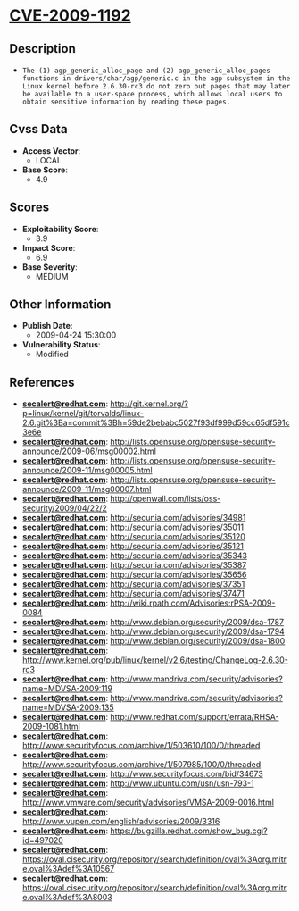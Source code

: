 
# [CVE-2009-1192](https://cve.mitre.org/cgi-bin/cvename.cgi?name=CVE-2009-1192)

## Description

- `The (1) agp_generic_alloc_page and (2) agp_generic_alloc_pages functions in drivers/char/agp/generic.c in the agp subsystem in the Linux kernel before 2.6.30-rc3 do not zero out pages that may later be available to a user-space process, which allows local users to obtain sensitive information by reading these pages.`

## Cvss Data

- **Access Vector**:
  - LOCAL
- **Base Score**:
  - 4.9

## Scores

- **Exploitability Score**:
  - 3.9
- **Impact Score**:
  - 6.9
- **Base Severity**:
  - MEDIUM

## Other Information

- **Publish Date**:
  - 2009-04-24 15:30:00
- **Vulnerability Status**:
  - Modified

## References

- **secalert@redhat.com**: http://git.kernel.org/?p=linux/kernel/git/torvalds/linux-2.6.git%3Ba=commit%3Bh=59de2bebabc5027f93df999d59cc65df591c3e6e
- **secalert@redhat.com**: http://lists.opensuse.org/opensuse-security-announce/2009-06/msg00002.html
- **secalert@redhat.com**: http://lists.opensuse.org/opensuse-security-announce/2009-11/msg00005.html
- **secalert@redhat.com**: http://lists.opensuse.org/opensuse-security-announce/2009-11/msg00007.html
- **secalert@redhat.com**: http://openwall.com/lists/oss-security/2009/04/22/2
- **secalert@redhat.com**: http://secunia.com/advisories/34981
- **secalert@redhat.com**: http://secunia.com/advisories/35011
- **secalert@redhat.com**: http://secunia.com/advisories/35120
- **secalert@redhat.com**: http://secunia.com/advisories/35121
- **secalert@redhat.com**: http://secunia.com/advisories/35343
- **secalert@redhat.com**: http://secunia.com/advisories/35387
- **secalert@redhat.com**: http://secunia.com/advisories/35656
- **secalert@redhat.com**: http://secunia.com/advisories/37351
- **secalert@redhat.com**: http://secunia.com/advisories/37471
- **secalert@redhat.com**: http://wiki.rpath.com/Advisories:rPSA-2009-0084
- **secalert@redhat.com**: http://www.debian.org/security/2009/dsa-1787
- **secalert@redhat.com**: http://www.debian.org/security/2009/dsa-1794
- **secalert@redhat.com**: http://www.debian.org/security/2009/dsa-1800
- **secalert@redhat.com**: http://www.kernel.org/pub/linux/kernel/v2.6/testing/ChangeLog-2.6.30-rc3
- **secalert@redhat.com**: http://www.mandriva.com/security/advisories?name=MDVSA-2009:119
- **secalert@redhat.com**: http://www.mandriva.com/security/advisories?name=MDVSA-2009:135
- **secalert@redhat.com**: http://www.redhat.com/support/errata/RHSA-2009-1081.html
- **secalert@redhat.com**: http://www.securityfocus.com/archive/1/503610/100/0/threaded
- **secalert@redhat.com**: http://www.securityfocus.com/archive/1/507985/100/0/threaded
- **secalert@redhat.com**: http://www.securityfocus.com/bid/34673
- **secalert@redhat.com**: http://www.ubuntu.com/usn/usn-793-1
- **secalert@redhat.com**: http://www.vmware.com/security/advisories/VMSA-2009-0016.html
- **secalert@redhat.com**: http://www.vupen.com/english/advisories/2009/3316
- **secalert@redhat.com**: https://bugzilla.redhat.com/show_bug.cgi?id=497020
- **secalert@redhat.com**: https://oval.cisecurity.org/repository/search/definition/oval%3Aorg.mitre.oval%3Adef%3A10567
- **secalert@redhat.com**: https://oval.cisecurity.org/repository/search/definition/oval%3Aorg.mitre.oval%3Adef%3A8003
